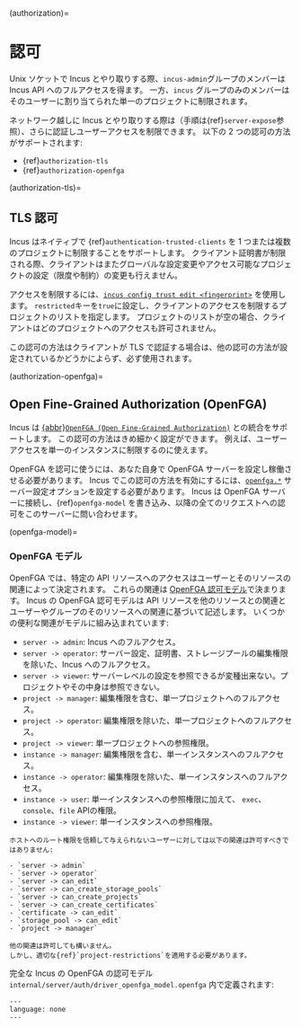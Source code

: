 (authorization)=
# 認可

Unix ソケットで Incus とやり取りする際、`incus-admin`グループのメンバーは Incus API へのフルアクセスを得ます。
一方、`incus` グループのみのメンバーはそのユーザーに割り当てられた単一のプロジェクトに制限されます。

ネットワーク越しに Incus とやり取りする際は（手順は{ref}`server-expose`参照）、さらに認証しユーザーアクセスを制限できます。
以下の 2 つの認可の方法がサポートされます:

- {ref}`authorization-tls`
- {ref}`authorization-openfga`

(authorization-tls)=
## TLS 認可

Incus はネイティブで {ref}`authentication-trusted-clients` を 1 つまたは複数のプロジェクトに制限することをサポートします。
クライアント証明書が制限される際、クライアントはまたグローバルな設定変更やアクセス可能なプロジェクトの設定（限度や制約）の変更も行えません。

アクセスを制限するには、[`incus config trust edit <fingerprint>`](incus_config_trust_edit.md) を使用します。
`restricted`キーを`true`に設定し、クライアントのアクセスを制限するプロジェクトのリストを指定します。
プロジェクトのリストが空の場合、クライアントはどのプロジェクトへのアクセスも許可されません。

この認可の方法はクライアントが TLS で認証する場合は、他の認可の方法が設定されているかどうかによらず、必ず使用されます。

(authorization-openfga)=
## Open Fine-Grained Authorization (OpenFGA)

Incus は [{abbr}`OpenFGA (Open Fine-Grained Authorization)`](https://openfga.dev) との統合をサポートします。
この認可の方法はきめ細かく設定ができます。
例えば、ユーザーアクセスを単一のインスタンスに制限するのに使えます。

OpenFGA を認可に使うには、あなた自身で OpenFGA サーバーを設定し稼働させる必要があります。
Incus でこの認可の方法を有効にするには、[`openfga.*`](server-options-openfga) サーバー設定オプションを設定する必要があります。
Incus は OpenFGA サーバーに接続し、{ref}`openfga-model` を書き込み、以降の全てのリクエストへの認可をこのサーバーに問い合わせます。

(openfga-model)=
### OpenFGA モデル

OpenFGA では、特定の API リソースへのアクセスはユーザーとそのリソースの関連によって決定されます。
これらの関連は [OpenFGA 認可モデル](https://openfga.dev/docs/concepts#what-is-an-authorization-model)で決まります。
Incus の OpenFGA 認可モデルは API リソースを他のリソースとの関連とユーザーやグループのそのリソースへの関連に基づいて記述します。
いくつかの便利な関連がモデルに組み込まれています:

- `server -> admin`: Incus へのフルアクセス。
- `server -> operator`: サーバー設定、証明書、ストレージプールの編集権限を除いた、Incus へのフルアクセス。
- `server -> viewer`: サーバーレベルの設定を参照できるが変種出来ない。プロジェクトやその中身は参照できない。
- `project -> manager`: 編集権限を含む、単一プロジェクトへのフルアクセス。
- `project -> operator`: 編集権限を除いた、単一プロジェクトへのフルアクセス。
- `project -> viewer`: 単一プロジェクトへの参照権限。
- `instance -> manager`: 編集権限を含む、単一インスタンスへのフルアクセス。
- `instance -> operator`: 編集権限を除いた、単一インスタンスへのフルアクセス。
- `instance -> user`: 単一インスタンスへの参照権限に加えて、 `exec`、`console`、`file` APIの権限。
- `instance -> viewer`: 単一インスタンスへの参照権限。

```{important}
ホストへのルート権限を信頼して与えられないユーザーに対しては以下の関連は許可すべきではありません:

- `server -> admin`
- `server -> operator`
- `server -> can_edit`
- `server -> can_create_storage_pools`
- `server -> can_create_projects`
- `server -> can_create_certificates`
- `certificate -> can_edit`
- `storage_pool -> can_edit`
- `project -> manager`

他の関連は許可しても構いません。
しかし、適切な{ref}`project-restrictions`を適用する必要があります。
```

完全な Incus の OpenFGA の認可モデル `internal/server/auth/driver_openfga_model.openfga` 内で定義されます:

```{literalinclude} ../internal/server/auth/driver_openfga_model.openfga
---
language: none
---
```
